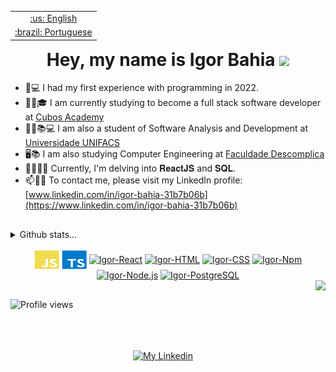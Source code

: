 <table align="right">
 <tr align="center"><td><a href="https://github.com/igorjba/igorjba/blob/main/readme-en.md">:us: English</a></td></tr>
 <tr align="center"><td><a href="https://github.com/igorjba/igorjba/blob/main/readme.md">:brazil: Portuguese</a></td></tr>
</table>


<h1 align="center">Hey, my name is Igor Bahia <a><img src="https://media.giphy.com/media/hvRJCLFzcasrR4ia7z/giphy.gif" width="5%"></a></h1> 

- 📖💻 I had my first experience with programming in 2022.
- 👨‍💻🎓 I am currently studying to become a full stack software developer at [Cubos Academy](https://cubos.academy/cursos/desenvolvimento-de-software) 
- 🧑‍🎓📚💻 I am also a student of Software Analysis and Development at [Universidade UNIFACS](https://www.unifacs.br/)
- 🖥️📚 I am also studying Computer Engineering at [Faculdade Descomplica](https://descomplica.com.br/faculdade/)
- 👨‍💻🤓📖 Currently, I'm delving into 𝐑𝐞𝐚𝐜𝐭𝐉𝐒 and 𝐒𝐐𝐋.
- 📫👨‍💼 To contact me, please visit my LinkedIn profile: [www.linkedin.com/in/igor-bahia-31b7b06b](https://www.linkedin.com/in/igor-bahia-31b7b06b)
  
##
<details>
  <summary>Github stats...</summary>
  <div align="center">
  <a href="https://github.com/igorjba">
  <img width="42%" src="https://github-readme-stats.vercel.app/api?username=igorjba&show_icons=true&theme=tokyonight&include_all_commits=true&count_private=true&hide="/>
  <img width="50%" src="https://github-readme-stats.vercel.app/api/top-langs/?username=igorjba&layout=compact&langs_count=7&theme=tokyonight"/>
  </div>
</details>
	
<div align="center" style="display: inline_block"><br>
  <a href="https://github.com/igorjba?tab=repositories&q=%23javascript&type=&language=&sort=" target="_blank" rel="noopener noreferrer"><img align="center" title="JavaScript" alt="Igor-Js" height="30" width="40" src="https://raw.githubusercontent.com/devicons/devicon/master/icons/javascript/javascript-plain.svg" ></a>
  <a href="https://github.com/igorjba?tab=repositories&q=%23typescript&type=&language=&sort=" target="_blank" rel="noopener noreferrer"><img align="center" title="TypeScript" alt="Igor-Ts" height="30" width="40" src="https://raw.githubusercontent.com/devicons/devicon/master/icons/typescript/typescript-plain.svg"></a>
  <a href="https://github.com/igorjba?tab=repositories&q=%23reactJS&type=&language=&sort=" target="_blank" rel="noopener noreferrer"><img align="center" title="React" alt="Igor-React" height="30" width="40" src="https://cdn.jsdelivr.net/gh/devicons/devicon/icons/react/react-original-wordmark.svg"></a>
  <a href="https://github.com/igorjba?tab=repositories&q=%23html&type=&language=&sort=" target="_blank" rel="noopener noreferrer"><img align="center" title="HTML" alt="Igor-HTML" height="30" width="40" src="https://cdn.jsdelivr.net/gh/devicons/devicon/icons/html5/html5-plain-wordmark.svg"></a>
  <a href="https://github.com/igorjba?tab=repositories&q=CSS&type=&language=&sort=" target="_blank" rel="noopener noreferrer"><img align="center" title="CSS" alt="Igor-CSS" height="30" width="40" src="https://cdn.jsdelivr.net/gh/devicons/devicon/icons/css3/css3-plain-wordmark.svg"></a>
  <a href="https://github.com/igorjba?tab=repositories&q=%23npm&type=&language=&sort=" target="_blank" rel="noopener noreferrer"><img align="center" title="npm" alt="Igor-Npm" height="30" width="40" src="https://cdn.jsdelivr.net/gh/devicons/devicon/icons/npm/npm-original-wordmark.svg"></a>
  <a href="https://github.com/igorjba?tab=repositories&q=%23nodejs&type=&language=&sort=" target="_blank" rel="noopener noreferrer"><img align="center" title="Node.js" alt="Igor-Node.js" height="30" width="40" src="https://cdn.jsdelivr.net/gh/devicons/devicon/icons/nodejs/nodejs-original.svg"></a>
  <a href="https://github.com/igorjba?tab=repositories&q=%23postgresql&type=&language=&sort=" target="_blank" rel="noopener noreferrer"><img align="center" title="PostgreSQL" alt="Igor-PostgreSQL" height="30" width="40" src="https://cdn.jsdelivr.net/gh/devicons/devicon/icons/postgresql/postgresql-original.svg"></a>
  </div>
<!--   <div>
  <img align="right" title="Hello, my name is Igor!" alt="Igor-image" height="150" style="border-radius 50px" src="https://i.ibb.co/zbt84WN/Igor-gif1.png">
  </div> -->
<a href="#"><img align="right" src="https://github.com/blackcater/blackcater/raw/main/images/banner.gif" height="150" /></a>

##  
  <p align="left" title="Visitors"> <img src="https://komarev.com/ghpvc/?username=igorjba&color=blue" alt="Profile views" /> </p>
  <br>
  <br>
  <br>
  <div align="center"> 
  <a href="https://www.linkedin.com/in/igor-bahia-31b7b06b" target="_blank" rel="noopener noreferrer"><img src="https://img.shields.io/badge/-LinkedIn-%230077B5?style=for-the-badge&logo=linkedin&logoColor=white" title="My Linkedin" target="_blank"></a> 
  </div>
  <br>
	<div align="center"> 
